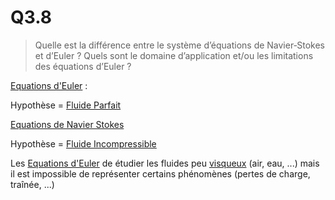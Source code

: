 # Q3.8

> Quelle est la différence entre le système d’équations de Navier‐Stokes et d’Euler ? Quels sont le domaine d’application et/ou les limitations des équations d’Euler ?

[Equations d'Euler](../Notion/Equations%20d'Euler.md) :

Hypothèse = [Fluide Parfait](../Notion/Fluide%20Parfait.md)

[Equations de Navier Stokes](../Notion/Equations%20de%20Navier%20Stokes.md)

Hypothèse = [Fluide Incompressible](../Notion/Fluide%20Incompressible.md)

Les [Equations d'Euler](../Notion/Equations%20d'Euler.md) de étudier les fluides peu [visqueux](../Notion/Viscosité.md) (air, eau, ...) mais il est impossible de représenter certains phénomènes (pertes de charge, traînée, ...)
